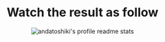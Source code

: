 <h1 align="center">Watch the result as follow</h1>
<p align="center">
    <img src="https://stats.tosh1ki.de/api?show_bg=1&username=andatoshiki" alt="andatoshiki's profile readme stats"></img>
</p>

